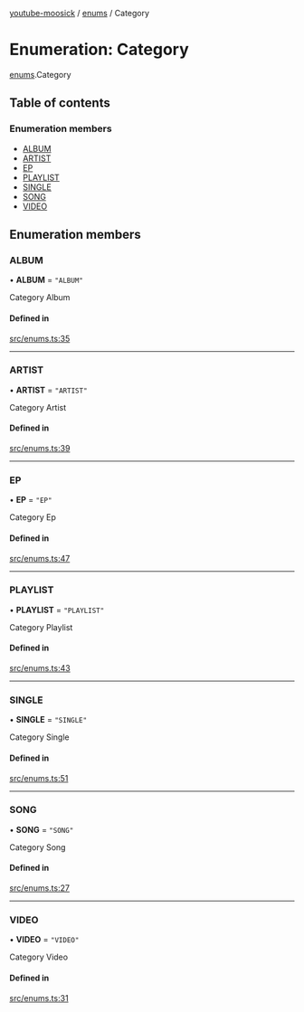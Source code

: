 [youtube-moosick](../README.md) / [enums](../modules/enums.md) / Category

# Enumeration: Category

[enums](../modules/enums.md).Category

## Table of contents

### Enumeration members

- [ALBUM](enums.Category.md#album)
- [ARTIST](enums.Category.md#artist)
- [EP](enums.Category.md#ep)
- [PLAYLIST](enums.Category.md#playlist)
- [SINGLE](enums.Category.md#single)
- [SONG](enums.Category.md#song)
- [VIDEO](enums.Category.md#video)

## Enumeration members

### ALBUM

• **ALBUM** = `"ALBUM"`

Category Album

#### Defined in

[src/enums.ts:35](https://github.com/EvasiveXkiller/youtube-moosick/blob/8fb67f1/src/enums.ts#L35)

___

### ARTIST

• **ARTIST** = `"ARTIST"`

Category Artist

#### Defined in

[src/enums.ts:39](https://github.com/EvasiveXkiller/youtube-moosick/blob/8fb67f1/src/enums.ts#L39)

___

### EP

• **EP** = `"EP"`

Category Ep

#### Defined in

[src/enums.ts:47](https://github.com/EvasiveXkiller/youtube-moosick/blob/8fb67f1/src/enums.ts#L47)

___

### PLAYLIST

• **PLAYLIST** = `"PLAYLIST"`

Category Playlist

#### Defined in

[src/enums.ts:43](https://github.com/EvasiveXkiller/youtube-moosick/blob/8fb67f1/src/enums.ts#L43)

___

### SINGLE

• **SINGLE** = `"SINGLE"`

Category Single

#### Defined in

[src/enums.ts:51](https://github.com/EvasiveXkiller/youtube-moosick/blob/8fb67f1/src/enums.ts#L51)

___

### SONG

• **SONG** = `"SONG"`

Category Song

#### Defined in

[src/enums.ts:27](https://github.com/EvasiveXkiller/youtube-moosick/blob/8fb67f1/src/enums.ts#L27)

___

### VIDEO

• **VIDEO** = `"VIDEO"`

Category Video

#### Defined in

[src/enums.ts:31](https://github.com/EvasiveXkiller/youtube-moosick/blob/8fb67f1/src/enums.ts#L31)
